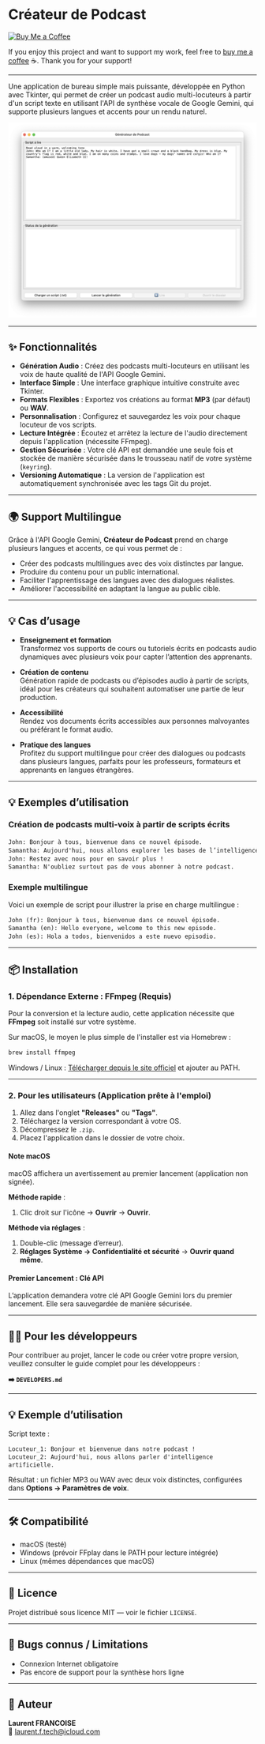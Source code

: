 # Créateur de Podcast
[![Buy Me a Coffee](https://img.shields.io/badge/Buy_Me_a_Coffee-FFDD00?style=flat&logo=buy-me-a-coffee&logoColor=000000)](https://www.buymeacoffee.com/laurentftech)

If you enjoy this project and want to support my work, feel free to [buy me a coffee](https://www.buymeacoffee.com/laurentftech) ☕. Thank you for your support!

---

Une application de bureau simple mais puissante, développée en Python avec Tkinter, qui permet de créer un podcast audio multi-locuteurs à partir d'un script texte en utilisant l'API de synthèse vocale de Google Gemini, qui supporte plusieurs langues et accents pour un rendu naturel.

![Capture d'écran de l'application](../podcast_creator_screenshot.png)

---

## ✨ Fonctionnalités

- **Génération Audio** : Créez des podcasts multi-locuteurs en utilisant les voix de haute qualité de l'API Google Gemini.
- **Interface Simple** : Une interface graphique intuitive construite avec Tkinter.
- **Formats Flexibles** : Exportez vos créations au format **MP3** (par défaut) ou **WAV**.
- **Personnalisation** : Configurez et sauvegardez les voix pour chaque locuteur de vos scripts.
- **Lecture Intégrée** : Écoutez et arrêtez la lecture de l'audio directement depuis l'application (nécessite FFmpeg).
- **Gestion Sécurisée** : Votre clé API est demandée une seule fois et stockée de manière sécurisée dans le trousseau natif de votre système (`keyring`).
- **Versioning Automatique** : La version de l'application est automatiquement synchronisée avec les tags Git du projet.

---

## 🌍 Support Multilingue

Grâce à l'API Google Gemini, **Créateur de Podcast** prend en charge plusieurs langues et accents, ce qui vous permet de :

- Créer des podcasts multilingues avec des voix distinctes par langue.  
- Produire du contenu pour un public international.  
- Faciliter l'apprentissage des langues avec des dialogues réalistes.  
- Améliorer l'accessibilité en adaptant la langue au public cible.

---

## 💡 Cas d’usage

- **Enseignement et formation**  
  Transformez vos supports de cours ou tutoriels écrits en podcasts audio dynamiques avec plusieurs voix pour capter l’attention des apprenants.

- **Création de contenu**  
  Génération rapide de podcasts ou d’épisodes audio à partir de scripts, idéal pour les créateurs qui souhaitent automatiser une partie de leur production.

- **Accessibilité**  
  Rendez vos documents écrits accessibles aux personnes malvoyantes ou préférant le format audio.

- **Pratique des langues**  
   Profitez du support multilingue pour créer des dialogues ou podcasts dans plusieurs langues, parfaits pour les professeurs, formateurs et apprenants en langues étrangères.

---

## 💡 Exemples d’utilisation

### Création de podcasts multi-voix à partir de scripts écrits

```txt
John: Bonjour à tous, bienvenue dans ce nouvel épisode.
Samantha: Aujourd'hui, nous allons explorer les bases de l’intelligence artificielle.
John: Restez avec nous pour en savoir plus !
Samantha: N'oubliez surtout pas de vous abonner à notre podcast.
```

### Exemple multilingue

Voici un exemple de script pour illustrer la prise en charge multilingue :

```txt
John (fr): Bonjour à tous, bienvenue dans ce nouvel épisode.
Samantha (en): Hello everyone, welcome to this new episode.
John (es): Hola a todos, bienvenidos a este nuevo episodio.
```

---

## 📦 Installation

### 1. Dépendance Externe : FFmpeg (Requis)

Pour la conversion et la lecture audio, cette application nécessite que **FFmpeg** soit installé sur votre système.

Sur macOS, le moyen le plus simple de l'installer est via Homebrew :
```sh
brew install ffmpeg
```
Windows / Linux : [Télécharger depuis le site officiel](https://ffmpeg.org/download.html) et ajouter au PATH.

---

### 2. Pour les utilisateurs (Application prête à l'emploi)

1.  Allez dans l'onglet **"Releases"** ou **"Tags"**.
2.  Téléchargez la version correspondant à votre OS.
3.  Décompressez le `.zip`.
4.  Placez l'application dans le dossier de votre choix.

#### Note macOS

macOS affichera un avertissement au premier lancement (application non signée).  

**Méthode rapide** :
1. Clic droit sur l'icône → **Ouvrir** → **Ouvrir**.

**Méthode via réglages** :
1. Double-clic (message d’erreur).
2. **Réglages Système → Confidentialité et sécurité** → **Ouvrir quand même**.

#### Premier Lancement : Clé API
L’application demandera votre clé API Google Gemini lors du premier lancement. Elle sera sauvegardée de manière sécurisée.

---

## 👨‍💻 Pour les développeurs

Pour contribuer au projet, lancer le code ou créer votre propre version, veuillez consulter le guide complet pour les développeurs :

**➡️ `DEVELOPERS.md`**

---

## 💡 Exemple d’utilisation

Script texte :
```
Locuteur_1: Bonjour et bienvenue dans notre podcast !
Locuteur_2: Aujourd'hui, nous allons parler d'intelligence artificielle.
```
Résultat : un fichier MP3 ou WAV avec deux voix distinctes, configurées dans **Options → Paramètres de voix**.

---

## 🛠 Compatibilité

- macOS (testé)
- Windows (prévoir FFplay dans le PATH pour lecture intégrée)
- Linux (mêmes dépendances que macOS)

---

## 📜 Licence

Projet distribué sous licence MIT — voir le fichier `LICENSE`.

---

## 🐞 Bugs connus / Limitations
- Connexion Internet obligatoire
- Pas encore de support pour la synthèse hors ligne

---

## 👤 Auteur

**Laurent FRANCOISE**  
📧 laurent.f.tech@icloud.com  
